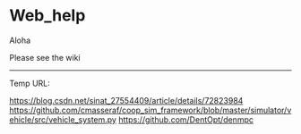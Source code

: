 # Web_help
Aloha

Please see the wiki

-----------------------------------------------------

Temp URL:

https://blog.csdn.net/sinat_27554409/article/details/72823984
https://github.com/cmasseraf/coop_sim_framework/blob/master/simulator/vehicle/src/vehicle_system.py
https://github.com/DentOpt/denmpc
